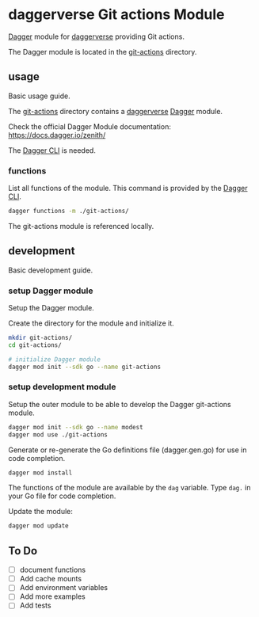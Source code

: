 # daggerverse Git actions Module

[Dagger](https://dagger.io/) module for [daggerverse](https://daggerverse.dev/) providing Git actions.

The Dagger module is located in the [git-actions](./git-actions/) directory.

## usage

Basic usage guide.

The [git-actions](./git-actions/) directory contains a [daggerverse](https://daggerverse.dev/) [Dagger](https://dagger.io/) module.

Check the official Dagger Module documentation: https://docs.dagger.io/zenith/

The [Dagger CLI](https://docs.dagger.io/cli) is needed.

### functions

List all functions of the module. This command is provided by the [Dagger CLI](https://docs.dagger.io/cli). 

```bash
dagger functions -m ./git-actions/
```

The git-actions module is referenced locally.

## development

Basic development guide.

### setup Dagger module

Setup the Dagger module.

Create the directory for the module and initialize it.

```bash
mkdir git-actions/
cd git-actions/

# initialize Dagger module
dagger mod init --sdk go --name git-actions
```

### setup development module

Setup the outer module to be able to develop the Dagger git-actions module.

```bash
dagger mod init --sdk go --name modest
dagger mod use ./git-actions
```

Generate or re-generate the Go definitions file (dagger.gen.go) for use in code completion.

```bash
dagger mod install
```

The functions of the module are available by the `dag` variable. Type `dag.` in your Go file for code completion.


Update the module:

```bash
dagger mod update
```

## To Do

- [ ] document functions
- [ ] Add cache mounts
- [ ] Add environment variables
- [ ] Add more examples
- [ ] Add tests
